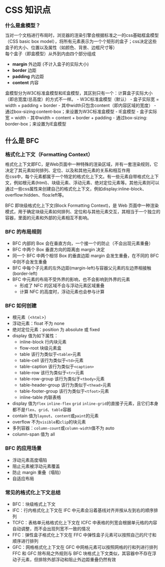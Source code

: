 # CSS 知识点

<div class="tip-box">
  <h3 style="margin: 0px 0 10px">什么是盒模型？</h3>
  <div>
    当对一个文档进行布局时，浏览器的渲染引擎会根据标准之一的css基础框盒模型（CSS
    basic box
    model），将所有元素表示为一个个矩形的盒子；css决定这些盒子的大小、位置以及属性（如颜色、背景、边框尺寸等）
  </div>
  <div>每个盒子（即盒模型）从外到内由四个部分组成</div>
  <ul>
    <li><strong>margin</strong> 外边距 (不计入盒子的实际大小)</li>
    <li><strong>border</strong> 边距</li>
    <li><strong>padding</strong> 内边距</li>
    <li><strong>content</strong> 内容</li>
</ul>
</div>
盒模型分为W3C标准盒模型和IE盒模型，其区别只有一个：计算盒子实际大小（即总宽度/总高度）的方式不一样。
- W3C标准盒模型（默认）
    - 盒子实际宽 = width + padding  + border
    - 其中width只包含content（即内容区域的宽度）
    - 通过box-sizing:content-box；来设置为W3C标准盒模型
- IE盒模型
    - 盒子实际宽 = width
    - 其中width = content + border + padding
    - 通过box-sizing: border-box；来设置为IE盒模型

## 什么是 BFC

<div class="tip-box">
  <h3 style="margin: 0px 0 10px">格式化上下文（Formatting Context）</h3>
  <div>
    格式化上下文即FC，是Web页面中一种特殊的渲染区域，并有一套渲染规则，它决定了其元素如何排列、定位、以及和其他元素的关系和相互作用
  </div>
  <div>在css中，每个元素都属于一个特定的格式化上下文。有一些元素自带格式化上下文，例如根元素(html)、块级元素、浮动元素、绝对定位元素等。其他元素则可以通过一些css属性来创建自己的格式化上下文，例如display:inline-block、overflow:hidden、floa:left等。</div>
</div>

BFC 即块级格式化上下文(Block Formatting Context)，是 Web 页面中一种渲染模式，用于确定块级元素如何排列、定位和与其他元素交互，其相当于一个独立的容器，里面的元素和外部的元素相互不影响。

### BFC 的布局规则

- BFC 内部的 Box 会在垂直方向，一个接一个的防止（不会出现元素重叠）
- BFC 中两个 Box 垂直方向的距离由 margin 决定
- 同一个 BFC 中两个相邻 Box 的垂直边距 margin 会发生重叠，在不同的 BFC 中则不会发生重叠
- BFC 中每个子元素的左外边距(margin-left)与容器父元素的左边界相接触(border-left)
- BFC 中元素的布局不受外界的影响，也不会影响到外界的元素
  - 形成了 NFC 的区域不会与浮动元素区域重叠
  - 计算 NFC 的高度时，浮动元素也会参与计算

### BFC 如何创建

- 根元素（<`html`>）
- 浮动元素：float 不为 none
- 绝对定位元素：position 为 absolute 或 fixed
- display 值为如下属性：
  - inline-block 行内块元素
  - flow-root 块级元素盒
  - table 该行为类似于`<table>`元素
  - table-cell 该行为类似于`<td>`元素
  - table-caption 该行为类似于`<caption>`
  - table-row 该行为类似于`<tr>`元素
  - table-row-group 该行为类似于`<tbody>`元素
  - table-header-group 该行为类似于`<thead>`元素
  - table-footer-group 该行为类似于`<tfoot>`元素
  - inline-table 内联表格
- display 值为`flex` `inline-flex` `grid` `inline-grid`的直接子元素，且它们本身都不是`flex`、`grid`、`table`容器
- contain 值为`layout`、`content`或`paint`的元素
- overflow 不为`visible`和`clip`的块元素
- 多列容器：`column-count`或`column-width`值不为 auto
- column-span 值为 all

### BFC 的应用场景

- 浮动元素高度塌陷
- 阻止元素被浮动元素覆盖
- 防止 margin 重叠（塌陷）
- 自适应布局

### 常见的格式化上下文总结

- BFC：块级格式上下文
- IFC：行内格式化上下文在 IFC 中元素会沿着基线对齐并按从左到右的顺序排列
- TCFC：表格单元格格式化上下文在 ICFC 中表格的列宽会根据单元格的内容自动调整，而不会出现列宽不一致的情况
- FFC：弹性盒子格式化上下文在 FFC 中弹性盒子元素可以按照自己的尺寸和顺序进行排列
- GFC：网格格式化上下文在 GFC 中网格元素可以按照网格的行和列进行排列
  FFC 和 GFC 除布局之外规则与 BFC 块格式上下文类似，其容器中不存在浮动子元素，但排除外部浮动和阻止外边距重叠仍然有效
